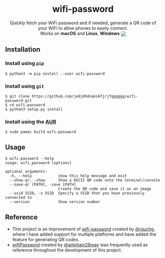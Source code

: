 <h1 align="center">
wifi-password
</h1>
<p align="center">
Quickly fetch your WiFi password and if needed, generate a QR code of your WiFi to allow phones to easily connect.
<br>
Works on <b>macOS</b> and <b>Linux</b>, <b>Windows</b>
<img src="images/demo.gif" align="center">
</p>

## Installation

### Install using `pip`
```console
$ python3 -m pip install --user wifi-password
```

### Install using `git`
```
$ git clone https://github.com/jedjdhdnakskfjrjfgggggg/wifi-password.git
$ cd wifi-password
$ python3 setup.py install
```

### Install using the [AUR](https://aur.archlinux.org/packages/wifi-password/)
```console
$ sudo pamac build wifi-password
```

## Usage
```console
$ wifi-password --help
usage: wifi_password [options]

optional arguments:
  -h, --help            show this help message and exit
  --show-qr, -show      Show a ASCII QR code onto the terminal/console
  --save-qr [PATH], -save [PATH]
                        Create the QR code and save it as an image
  --ssid SSID, -s SSID  Specify a SSID that you have previously connected to
  --version             Show version number
```

## Reference
- This project is an improvement of [wifi-password](https://github.com/rauchg/wifi-password) created by [@rauchg](https://github.com/rauchg), where I have added support for multiple platforms and have added the feature for generating QR codes.
- [wifiPassword](https://github.com/ankitjain28may/wifiPassword) created by [@ankitjain28may](https://github.com/ankitjain28may) was frequently used as reference throughout the development of this project.
